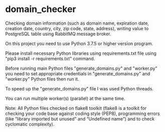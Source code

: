 # domain_checker
Checking domain information (such as domain name, expiration date, creation date, country, city, zip code, state, address), writing value to PostgreSQL table using RabbitMQ message broker.

On this project you need to use Python 3.7.5 or higher version program.

Please install necessary Python libraries using requirements.txt file using "pip3 install -r requirements.txt" command.

Before running main Python files "generate_domains.py" and "worker.py" you need to set appropriate credentials in "generate_domains.py" and "worker.py" Python files then run it.

To speed up the "generate_domains.py" file I was used Python threads.

You can run multiple worker(s) (parallel) at the same time.

Note: All Python files checked on flake8 toolkit (flake8 is a toolkit for checking your code base against coding style (PEP8), programming errors (like “library imported but unused” and “Undefined name”) and to check cyclomatic complexity).
